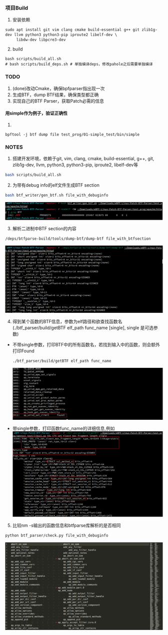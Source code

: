 ### 项目Build  
1. 安装依赖  
```
sudo apt install git vim clang cmake build-essential g++ git zlib1g-dev llvm python3 python3-pip iproute2 libelf-dev \
	 libdw-dev libpcre3-dev
```

2. build  
```
bash scripts/build_all.sh  
# bash scripts/build_deps.sh # 单独编译deps，修改pahole之后需要单独编译  
```

### TODO  
1. (done)改动Cmake，确保bpfparser指出现一次  
2. 生成BTF，dump BTF结果，确保类型都正确  
3. 实现自己的BTF Parser，获取Patch必需的信息  

#### 用simple作为例子，验证正确性
1. 
```
bpftool -j btf dump file test_prog/01-simple_test/bin/simple
```


### NOTES 
1. 搭建开发环境，依赖于git, vim, clang, cmake, build-essential, g++, git, zlib1g-dev, llvm, python3, python3-pip, iproute2, libelf-dev等
```bash
bash scripts/build_all.sh
```

2. 为带有debug info的elf文件生成BTF section
```bash
bash btf_writer/gen_btf.sh file_with_debuginfo
```
![](test_prog/apache_test/apache_1.png)

3. 解析二进制中BTF section的内容
```bash
/deps/btfparse-build/tools/dump-btf/dump-btf file_with_btfsection
```
![](test_prog/apache_test/apache_5.png)

4. 得到某个函数的BTF信息，参数为elf路径和欲查找函数名(./btf_parser/build/getBTF elf_path func_name [single],  single 是可选参数)
- 不带single参数，打印BTF中的所有函数名，若找到输入中的函数，则会额外打印Found
	```bash
	./btf_parser/build/getBTF elf_path func_name
	```
	![](test_prog/apache_test/apache_3.png)

- 带single参数，打印函数func_name的详细信息,例如
	![](test_prog/openssl_test/openssl_5.png)

5. 比较nm -s输出的函数信息和btfparse库解析的是否相同
```bash
python btf_parser/check.py file_with_debuginfo
```
![](test_prog/apache_test/apache_4.png)
